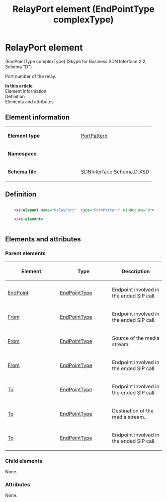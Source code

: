 ﻿---
title: RelayPort element (EndPointType complexType) 
TOCTitle: RelayPort element (EndPointType complexType)
ms:assetid: 77069b9b-855a-0550-4f3e-24cce1a2a76e
ms:mtpsurl: https://msdn.microsoft.com/en-us/library/Mt170981(v=office.16)
ms:contentKeyID: 65855556
ms.date: 08/24/2015
mtps_version: v=office.16
dev_langs:
- xml
---

# RelayPort element 

(EndPointType complexType) (Skype for Business SDN Interface 2.2, Schema "D")

Port number of the relay.


**In this article**  
Element information  
Definition  
Elements and attributes  

## Element information

<table>
<colgroup>
<col style="width: 50%" />
<col style="width: 50%" />
</colgroup>
<tbody>
<tr class="odd">
<td><p><strong>Element type</strong></p></td>
<td><p><a href="portpattern-simpletype-skype-for-business-sdn-interface-2-2-schema-d.md">PortPattern</a></p></td>
</tr>
<tr class="even">
<td><p><strong>Namespace</strong></p></td>
<td><p></p></td>
</tr>
<tr class="odd">
<td><p><strong>Schema file</strong></p></td>
<td><p>SDNInterface.Schema.D.XSD</p></td>
</tr>
</tbody>
</table>


## Definition

```xml

    <xs:element name="RelayPort"  type="PortPattern" minOccurs="0">
    
    </xs:element>
  
```

## Elements and attributes

### Parent elements

<table>
<colgroup>
<col style="width: 33%" />
<col style="width: 33%" />
<col style="width: 33%" />
</colgroup>
<thead>
<tr class="header">
<th><p>Element</p></th>
<th><p>Type</p></th>
<th><p>Description</p></th>
</tr>
</thead>
<tbody>
<tr class="odd">
<td><p><a href="endpoint-element-endedtype-complextype-skype-for-business-sdn-interface-2-2-schema-d.md">EndPoint</a></p></td>
<td><p><a href="endpointtype-complextype-skype-for-business-sdn-interface-2-2-schema-d.md">EndPointType</a></p></td>
<td><p>Endpoint involved in the ended SIP call.</p></td>
</tr>
<tr class="even">
<td><p><a href="from-element-endedtype-complextype-skype-for-business-sdn-interface-2-2-schema-d.md">From</a></p></td>
<td><p><a href="endpointtype-complextype-skype-for-business-sdn-interface-2-2-schema-d.md">EndPointType</a></p></td>
<td><p>Endpoint involved in the ended SIP call.</p></td>
</tr>
<tr class="odd">
<td><p><a href="from-element-startorupdatetype-complextype-skype-for-business-sdn-interface-2-2-schema-d.md">From</a></p></td>
<td><p><a href="endpointtype-complextype-skype-for-business-sdn-interface-2-2-schema-d.md">EndPointType</a></p></td>
<td><p>Source of the media stream.</p></td>
</tr>
<tr class="even">
<td><p><a href="from-element-errortype-complextype-skype-for-business-sdn-interface-2-2-schema-d.md">From</a></p></td>
<td><p><a href="endpointtype-complextype-skype-for-business-sdn-interface-2-2-schema-d.md">EndPointType</a></p></td>
<td><p>Endpoint involved in the ended SIP call.</p></td>
</tr>
<tr class="odd">
<td><p><a href="to-element-endedtype-complextype-skype-for-business-sdn-interface-2-2-schema-d.md">To</a></p></td>
<td><p><a href="endpointtype-complextype-skype-for-business-sdn-interface-2-2-schema-d.md">EndPointType</a></p></td>
<td><p>Endpoint involved in the ended SIP call.</p></td>
</tr>
<tr class="even">
<td><p><a href="to-element-startorupdatetype-complextype-skype-for-business-sdn-interface-2-2-schema-d.md">To</a></p></td>
<td><p><a href="endpointtype-complextype-skype-for-business-sdn-interface-2-2-schema-d.md">EndPointType</a></p></td>
<td><p>Destination of the media stream.</p></td>
</tr>
<tr class="odd">
<td><p><a href="to-element-errortype-complextype-skype-for-business-sdn-interface-2-2-schema-d.md">To</a></p></td>
<td><p><a href="endpointtype-complextype-skype-for-business-sdn-interface-2-2-schema-d.md">EndPointType</a></p></td>
<td><p>Endpoint involved in the ended SIP call.</p></td>
</tr>
</tbody>
</table>


### Child elements

None.

### Attributes

None.

